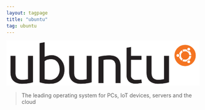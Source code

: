 ```yaml
---
layout: tagpage
title: "ubuntu"
tag: ubuntu
---
```

[![Ubuntu](/assets/ubuntu.png)](https://ubuntu.com)
> The leading operating system for PCs, IoT devices, servers and the cloud

